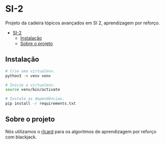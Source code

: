 # SI-2

Projeto da cadeira tópicos avançados em SI 2, aprendizagem por reforço.

- [SI-2](#si-2)
  - [Instalação](#instalação)
  - [Sobre o projeto](#sobre-o-projeto)

## Instalação

```bash
# Crie uma virtualenv.
python3 -m venv venv

# Inicie a virtualenv.
source venv/bin/activate

# Instale as dependências.
pip install -r requirements.txt
```

## Sobre o projeto

Nós utilizamos o [rlcard](https://github.com/datamllab/rlcard) para os algoritmos de aprendizagem por reforço com blackjack.
